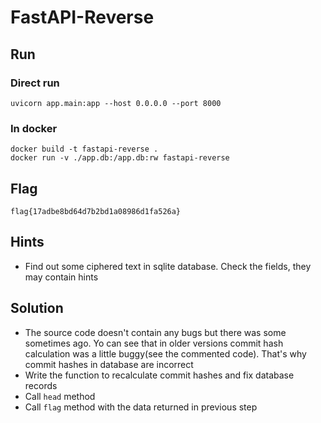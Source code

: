 # FastAPI-Reverse

## Run

### Direct run

```#bash
uvicorn app.main:app --host 0.0.0.0 --port 8000
```

### In docker

```#bash
docker build -t fastapi-reverse .
docker run -v ./app.db:/app.db:rw fastapi-reverse
```

## Flag

`flag{17adbe8bd64d7b2bd1a08986d1fa526a}`

## Hints

- Find out some ciphered text in sqlite database. Check the fields, they may contain hints

## Solution

- The source code doesn't contain any bugs but there was some sometimes ago. Yo can see that in older versions commit hash calculation was a little buggy(see the commented code). That's why commit hashes in database are incorrect
- Write the function to recalculate commit hashes and fix database records
- Call `head` method
- Call `flag` method with the data returned in previous step

